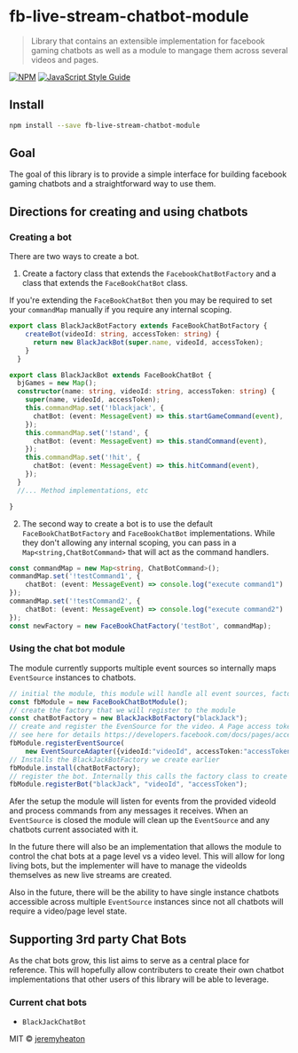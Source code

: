 # fb-live-stream-chatbot-module

> Library that contains an extensible implementation for facebook gaming chatbots as well as a module to mangage them across several videos and pages.

[![NPM](https://img.shields.io/npm/v/fb-live-stream-chatbot-module.svg)](https://www.npmjs.com/package/fb-live-stream-chatbot-module) [![JavaScript Style Guide](https://img.shields.io/badge/code_style-standard-brightgreen.svg)](https://standardjs.com)

## Install

```bash
npm install --save fb-live-stream-chatbot-module
```
## Goal

The goal of this library is to provide a simple interface for building facebook gaming chatbots and a straightforward way to use them.

## Directions for creating and using chatbots

### Creating a bot

There are two ways to create a bot. 

1. Create a factory class that extends the `FacebookChatBotFactory` and a class that extends the `FaceBookChatBot` class. 

If you're extending the `FaceBookChatBot` then you may be required to set your `commandMap` manually if you require any internal scoping.

```typescript
export class BlackJackBotFactory extends FaceBookChatBotFactory {
    createBot(videoId: string, accessToken: string) {
      return new BlackJackBot(super.name, videoId, accessToken);
    }
  }

export class BlackJackBot extends FaceBookChatBot {
  bjGames = new Map();
  constructor(name: string, videoId: string, accessToken: string) {
    super(name, videoId, accessToken);
    this.commandMap.set('!blackjack', {
      chatBot: (event: MessageEvent) => this.startGameCommand(event),
    });
    this.commandMap.set('!stand', {
      chatBot: (event: MessageEvent) => this.standCommand(event),
    });
    this.commandMap.set('!hit', {
      chatBot: (event: MessageEvent) => this.hitCommand(event),
    });
  }
  //... Method implementations, etc

}
```

2. The second way to create a bot is to use the default `FaceBookChatBotFactory` and `FaceBookChatBot` implementations. While they don't allowing any internal scoping, you can pass in a `Map<string,ChatBotCommand>` that will act as the command handlers. 

```typescript
const commandMap = new Map<string, ChatBotCommand>();
commandMap.set('!testCommand1', {
    chatBot: (event: MessageEvent) => console.log("execute command1")
});
commandMap.set('!testCommand2', {
    chatBot: (event: MessageEvent) => console.log("execute command2")
});
const newFactory = new FaceBookChatFactory('testBot', commandMap);
```

### Using the chat bot module

The module currently supports multiple event sources so internally maps `EventSource` instances to chatbots.

```typescript
// initial the module, this module will handle all event sources, factories, and bots
const fbModule = new FaceBookChatBotModule();
// create the factory that we will register to the module
const chatBotFactory = new BlackJackBotFactory("blackJack");
// create and register the EvenSource for the video. A Page access token is required
// see here for details https://developers.facebook.com/docs/pages/access-tokens/
fbModule.registerEventSource(
    new EventSourceAdapter({videoId:"videoId", accessToken:"accessToken"}));
// Installs the BlackJackBotFactory we create earlier
fbModule.install(chatBotFactory);
// register the bot. Internally this calls the factory class to create the bot and link it with the event source
fbModule.registerBot("blackJack", "videoId", "accessToken");
```

Afer the setup the module will listen for events from the provided videoId and process commands from any messages it receives. When an `EventSource` is closed the module will clean up the `EventSource` and any chatbots current associated with it. 

In the future there will also be an implementation that allows the module to control the chat bots at a page level vs a video level. This will allow for long living bots, but the implementer will have to manage the videoIds themselves as new live streams are created. 

Also in the future, there will be the ability to have single instance chatbots accessible across multiple `EventSource` instances since not all chatbots will require a video/page level state.

## Supporting 3rd party Chat Bots

As the chat bots grow, this list aims to serve as a central place for reference. This will hopefully allow contributers to create their own chatbot implementations that other users of this library will be able to leverage. 

### Current chat bots
- `BlackJackChatBot`

MIT © [jeremyheaton](https://github.com/jeremyheaton)